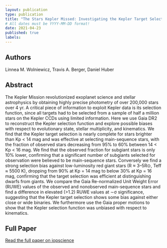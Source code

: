 ```yaml
---
layout: publication
type: publication
title: "The Stars Kepler Missed: Investigating the Kepler Target Selection Function Using Gaia DR2"
# All dates must be YYYY-MM-DD format!
date: 2021-04-23
published: true
labels:
---
```


## Authors

Linnea M. Wolniewicz, Travis A. Berger, Daniel Huber

## Abstract

The Kepler Mission revolutionized exoplanet science and stellar astrophysics by obtaining highly precise photometry of over 200,000 stars over 4 yr. A critical piece of information to exploit Kepler data is its selection function, since all targets had to be selected from a sample of half a million stars on the Kepler CCDs using limited information. Here we use Gaia DR2 to reconstruct the Kepler selection function and explore possible biases with respect to evolutionary state, stellar multiplicity, and kinematics. We find that the Kepler target selection is nearly complete for stars brighter than Kp < 14 mag and was effective at selecting main-sequence stars, with the fraction of observed stars decreasing from 95% to 60% between 14 < Kp < 16 mag. We find that the observed fraction for subgiant stars is only 10% lower, confirming that a significant number of subgiants selected for observation were believed to be main-sequence stars. Conversely we find a strong selection bias against low-luminosity red giant stars (R ≈ 3–5R⊙, Teff ≈ 5500 K), dropping from 90% at Kp = 14 mag to below 30% at Kp = 16 mag, confirming that the target selection was efficient at distinguishing dwarfs from giants. We compare the Gaia Re-normalized Unit Weight Error (RUWE) values of the observed and nonobserved main-sequence stars and find a difference in elevated (>1.2) RUWE values at ∼σ significance, suggesting that the Kepler target selection shows some bias against either close or wide binaries. We furthermore use the Gaia proper motions to show that the Kepler selection function was unbiased with respect to kinematics.

## Full Paper
[Read the full paper on iopscience](https://iopscience.iop.org/article/10.3847/1538-3881/abee1d)